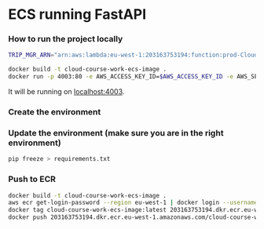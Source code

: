 # ECS running FastAPI

### How to run the project locally
```bash
TRIP_MGR_ARN="arn:aws:lambda:eu-west-1:203163753194:function:prod-CloudCourseWorkTripM-CloudCourseWorkTripMgr2C-ZvY6GC6vguAg"

docker build -t cloud-course-work-ecs-image . 
docker run -p 4003:80 -e AWS_ACCESS_KEY_ID=$AWS_ACCESS_KEY_ID -e AWS_SECRET_ACCESS_KEY=$AWS_SECRET_ACCESS_KEY -e AWS_DEFAULT_REGION=$AWS_DEFAULT_REGION -e TRIP_MGR_ARN=$TRIP_MGR_ARN cloud-course-work-ecs-image
```
It will be running on [localhost:4003](http://localhost:4003/).

### Create the environment


### Update the environment (make sure you are in the right environment)
```bash
pip freeze > requirements.txt
```

### Push to ECR
```bash
docker build -t cloud-course-work-ecs-image . 
aws ecr get-login-password --region eu-west-1 | docker login --username AWS --password-stdin 203163753194.dkr.ecr.eu-west-1.amazonaws.com
docker tag cloud-course-work-ecs-image:latest 203163753194.dkr.ecr.eu-west-1.amazonaws.com/cloud-course-work-ecs-repo:latest
docker push 203163753194.dkr.ecr.eu-west-1.amazonaws.com/cloud-course-work-ecs-repo:latest
```
